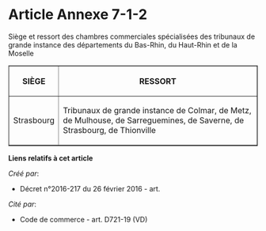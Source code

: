 # Article Annexe 7-1-2

Siège et ressort des chambres commerciales spécialisées des tribunaux de grande instance des départements du Bas-Rhin, du
Haut-Rhin et de la Moselle 

<table border="1">
  <tbody>
    <tr>
      <th>

SIÈGE 

</th>
      <th>

RESSORT 

</th>
    </tr>
    <tr>
      <td valign="middle" align="center">

Strasbourg 

</td>
      <td valign="middle" align="left">

Tribunaux de grande instance de Colmar, de Metz, de Mulhouse, de Sarreguemines, de Saverne, de Strasbourg, de Thionville</td>
    </tr>
  </tbody>
</table>

**Liens relatifs à cet article**

_Créé par_:

  - Décret n°2016-217 du 26 février 2016 - art.

_Cité par_:

  - Code de commerce - art. D721-19 (VD)
